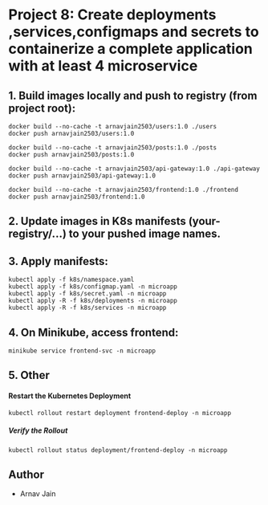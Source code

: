 # Project 8: Create deployments ,services,configmaps and secrets to containerize a complete application with at least 4 microservice
## 1. Build images locally and push to registry (from project root):

```
docker build --no-cache -t arnavjain2503/users:1.0 ./users
docker push arnavjain2503/users:1.0

docker build --no-cache -t arnavjain2503/posts:1.0 ./posts
docker push arnavjain2503/posts:1.0

docker build --no-cache -t arnavjain2503/api-gateway:1.0 ./api-gateway
docker push arnavjain2503/api-gateway:1.0

docker build --no-cache -t arnavjain2503/frontend:1.0 ./frontend
docker push arnavjain2503/frontend:1.0
```

## 2. Update images in K8s manifests (your-registry/...) to your pushed image names.

## 3. Apply manifests:

```
kubectl apply -f k8s/namespace.yaml
kubectl apply -f k8s/configmap.yaml -n microapp
kubectl apply -f k8s/secret.yaml -n microapp
kubectl apply -R -f k8s/deployments -n microapp
kubectl apply -R -f k8s/services -n microapp
```

## 4. On Minikube, access frontend:
```
minikube service frontend-svc -n microapp
```

## 5. Other
#### Restart the Kubernetes Deployment
```
kubectl rollout restart deployment frontend-deploy -n microapp
```

##### Verify the Rollout
```
kubectl rollout status deployment/frontend-deploy -n microapp
```

## Author
- Arnav Jain
